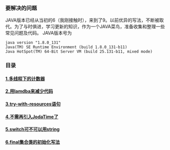 ### 要解决的问题
JAVA版本已经从当初的6（我刚接触时），来到了9。以前优异的写法，不断被取代。为了与时俱进，学习更新的知识，作为一个JAVA菜鸟，准备收集和整理一些常见问题及代码。
JAVA版本号为
```$xslt
java version "1.8.0_131"
Java(TM) SE Runtime Environment (build 1.8.0_131-b11)
Java HotSpot(TM) 64-Bit Server VM (build 25.131-b11, mixed mode)

```

### 目录
#### [1.多线程下的计数器](cookbook-doc/1.md)
#### [2.用lamdba来减少代码](cookbook-doc/2.md)
#### [3.try-with-resources语句](cookbook-doc/3.md)
#### [4.不需再引入JodaTime了](cookbook-doc/4.md)
#### [5.switch可不可以用string](cookbook-doc/5.md)
#### [6.final集合类的初始化写法](cookbook-doc/6.md)

